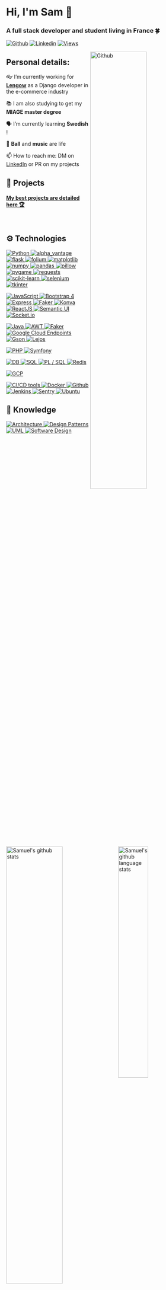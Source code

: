 <!-- This readme was created by Samuel RIGAUD - https://github.com/s-rigaud -->

# Hi, I'm Sam 👋

### A full stack developer and student living in France 🍀

[![Github](https://img.shields.io/badge/-Github-000?style=flat&logo=Github&logoColor=white)](https://github.com/s-rigaud)
[![Linkedin](https://img.shields.io/badge/-LinkedIn-blue?style=flat&logo=Linkedin&logoColor=white)](https://www.linkedin.com/in/samuel-rigaud/)
[![Views](https://views.whatilearened.today/views/github/s-rigaud/readme.svg)](https://github.com/s-rigaud)

<img
  width="55%"
  align="right"
  alt="Github"
  src="https://raw.githubusercontent.com/onimur/.github/master/.resources/git-header.svg"
/>

## Personal details:

👓 I’m currently working for **[Lengow](https://www.lengow.com/en)** as a Django developer in the e-commerce industry

📚 I am also studying to get my **MIAGE master degree**

🗣️ I’m currently learning **Swedish** !

🏐 **Ball** and **music** are life

📫 How to reach me: DM on [LinkedIn](https://www.linkedin.com/in/samuel-rigaud/) or PR on my projects

## 🚀 Projects

#### [My best projects are detailed here 🏆](https://github.com/s-rigaud/s-rigaud/blob/main/PROJECTS.MD)

<div>
  <a href="https://coderstats.net/github/#s-rigaud">
    <img
      width="55%"
      align="left"
      alt="Samuel's github stats"
      src="https://github-readme-stats.vercel.app/api?username=s-rigaud&show_icons=true&hide_border=true&theme=vision-friendly-dark"
    />
    <img
      width="40%"
      align="right"
      alt="Samuel's github language stats"
      src="https://github-readme-stats.vercel.app/api/top-langs/?username=s-rigaud&hide=html&hide_border=true&layout=compact&theme=vision-friendly-dark"
    />
  </a>
</div>

⠀  

## ⚙️ Technologies

<p>
    <a href="https://www.youtube.com/watch?v=x7X9w_GIm1s" target="_blank">
        <img alt="Python" src="https://img.shields.io/static/v1?label=%F0%9F%90%8D&message=Python&color=1C658C">
    </a>
    <a href="https://pypi.org/project/alpha-vantage/" target="_blank">
        <img alt="alpha_vantage" src="https://img.shields.io/static/v1?label=%20&message=alpha_vantage&color=1C658C">
    </a>
    <a href="https://pypi.org/project/flask/" target="_blank">
        <img alt="flask" src="https://img.shields.io/static/v1?label=%20&message=flask&color=1C658C">
    </a>
    <a href="https://pypi.org/project/folium/" target="_blank">
        <img alt="folium" src="https://img.shields.io/static/v1?label=%20&message=folium&color=1C658C">
    </a>
    <a href="https://pypi.org/project/matplotlib/" target="_blank">
        <img alt="matplotlib" src="https://img.shields.io/static/v1?label=%20&message=matplotlib&color=1C658C">
    </a>
    <a href="https://pypi.org/project/numpy/" target="_blank">
        <img alt="numpy" src="https://img.shields.io/static/v1?label=%20&message=numpy&color=1C658C">
    </a>
    <a href="https://pypi.org/project/pandas/" target="_blank">
        <img alt="pandas" src="https://img.shields.io/static/v1?label=%20&message=pandas&color=1C658C">
    </a>
    <a href="https://pypi.org/project/pillow/" target="_blank">
        <img alt="pillow" src="https://img.shields.io/static/v1?label=%20&message=pillow&color=1C658C">
    </a>
    <a href="https://pypi.org/project/pygame/" target="_blank">
        <img alt="pygame" src="https://img.shields.io/static/v1?label=%20&message=pygame&color=1C658C">
    </a>
    <a href="https://pypi.org/project/requests/" target="_blank">
        <img alt="requests" src="https://img.shields.io/static/v1?label=%20&message=requests&color=1C658C">
    </a>
    <a href="https://pypi.org/project/scikit-learn/" target="_blank">
        <img alt="scikit-learn" src="https://img.shields.io/static/v1?label=%20&message=scikit-learn&color=1C658C">
    </a>
    <a href="https://pypi.org/project/selenium/" target="_blank">
        <img alt="selenium" src="https://img.shields.io/static/v1?label=%20&message=selenium&color=1C658C">
    </a>
    <a href="https://pypi.org/project/tkinter/" target="_blank">
        <img alt="tkinter" src="https://img.shields.io/static/v1?label=%20&message=tkinter&color=1C658C">
    </a>
</p>

<p>
    <a href="https://www.youtube.com/watch?v=DHjqpvDnNGE" target="_blank">
        <img alt="JavaScript"
            src="https://img.shields.io/static/v1?label=%E2%80%8E&message=JavaScript&color=FFE162&logo=JavaScript">
    </a>
    <a href="https://getbootstrap.com/docs/4.0/getting-started/introduction/" target="_blank">
        <img alt="Bootstrap 4" src="https://img.shields.io/static/v1?label=%20&message=Bootstrap%204&color=FFE162">
    </a>
    <a href="https://www.npmjs.com/package/express" target="_blank">
        <img alt="Express" src="https://img.shields.io/static/v1?label=%20&message=Express&color=FFE162">
    </a>
    <a href="https://www.npmjs.com/package/faker" target="_blank">
        <img alt="Faker" src="https://img.shields.io/static/v1?label=%20&message=Faker&color=FFE162">
    </a>
    <a href="https://www.npmjs.com/package/konva" target="_blank">
        <img alt="Konva" src="https://img.shields.io/static/v1?label=%20&message=Konva&color=FFE162">
    </a>
    <a href="https://reactjs.org/" target="_blank">
        <img alt="ReactJS" src="https://img.shields.io/static/v1?label=%20&message=ReactJS&color=FFE162">
    </a>
    <a href="https://react.semantic-ui.com/" target="_blank">
        <img alt="Semantic UI" src="https://img.shields.io/static/v1?label=%20&message=Semantic%20UI&color=FFE162">
    </a>
    <a href="https://www.npmjs.com/package/socket.io" target="_blank">
        <img alt="Socket.io" src="https://img.shields.io/static/v1?label=%20&message=Socket.io&color=FFE162">
    </a>
</p>

<p>
    <a href="https://www.youtube.com/watch?v=l9AzO1FMgM8" target="_blank">
        <img alt="Java" src="https://img.shields.io/static/v1?label=%E2%98%95&message=Java&color=brown">
    </a>
    <a href="https://docs.oracle.com/javase/8/docs/api/java/awt/package-frame.html" target="_blank">
        <img alt="AWT" src="https://img.shields.io/static/v1?label=%20&message=AWT&color=brown">
    </a>
    <a href="https://github.com/DiUS/java-faker" target="_blank">
        <img alt="Faker" src="https://img.shields.io/static/v1?label=%20&message=Faker&color=brown">
    </a>
    <a href="https://cloud.google.com/endpoints/docs/frameworks/java/about-cloud-endpoints-frameworks" target="_blank">
        <img alt="Google Cloud Endpoints"
            src="https://img.shields.io/static/v1?label=%20&message=Google%20Cloud%20Endpoints&color=brown">
    </a>
    <a href="https://github.com/google/gson" target="_blank">
        <img alt="Gson" src="https://img.shields.io/static/v1?label=%20&message=Gson&color=brown">
    </a>
    <a href="https://lejos.sourceforge.io/" target="_blank">
        <img alt="Lejos" src="https://img.shields.io/static/v1?label=%20&message=Lejos&color=brown">
    </a>
</p>

<p>
    <a href="https://www.youtube.com/watch?v=a7_WFUlFS94" target="_blank">
        <img alt="PHP" src="https://img.shields.io/static/v1?label=%F0%9F%90%98&message=PHP&color=purple">
    </a>
    <a href="https://symfony.com/" target="_blank">
        <img alt="Symfony" src="https://img.shields.io/static/v1?label=%20&message=Symfony&color=purple">
    </a>
</p>

<p>
    <a href="https://www.youtube.com/watch?v=zsjvFFKOm3c" target="_blank">
        <img alt="DB" src="https://img.shields.io/static/v1?label=%F0%9F%92%BE&message=DB&color=red">
    </a>
    <a href="https://www.youtube.com/watch?v=zsjvFFKOm3c" target="_blank">
        <img alt="SQL" src="https://img.shields.io/static/v1?label=%20&message=SQL&color=red">
    </a>
    <a href="https://www.youtube.com/watch?v=zsjvFFKOm3c" target="_blank">
        <img alt="PL / SQL" src="https://img.shields.io/static/v1?label=%20&message=PL%20/%20SQL&color=red">
    </a>
    <a href="https://www.youtube.com/watch?v=G1rOthIU-uo" target="_blank">
        <img alt="Redis" src="https://img.shields.io/static/v1?label=%20&message=Redis&color=red">
    </a>
</p>

<p>
    <a href="https://cloud.google.com/" target="_blank">
        <img alt="GCP"
            src="https://img.shields.io/static/v1?label=%E2%80%8E&message=GCP&color=white&logo=Google%20Cloud&logoColor=white">
    </a>
</p>

<p>
    <a href="https://en.wikipedia.org/wiki/CI/CD" target="_blank">
        <img alt="CI/CD tools"
            src="https://img.shields.io/static/v1?label=%F0%9F%94%80&message=CI/CD&color=603601">
    </a>
    <a href="https://www.youtube.com/watch?v=Gjnup-PuquQ" target="_blank">
        <img alt="Docker" src="https://img.shields.io/static/v1?label=%20&message=Docker&color=603601">
    </a>
    <a href="https://github.com/s-rigaud" target="_blank">
        <img alt="Github" src="https://img.shields.io/static/v1?label=%20&message=Github&color=603601">
    </a>
    <a href="https://www.youtube.com/watch?v=F8IWxFjLhLs" target="_blank">
        <img alt="Jenkins" src="https://img.shields.io/static/v1?label=%20&message=Jenkins&color=603601">
    </a>
    <a href="https://sentry.io/welcome/" target="_blank">
        <img alt="Sentry" src="https://img.shields.io/static/v1?label=%20&message=Sentry&color=603601">
    </a>
    <a href="https://ubuntu.com/" target="_blank">
        <img alt="Ubuntu" src="https://img.shields.io/static/v1?label=%20&message=Ubuntu&color=603601">
    </a>
</p>

## 🧠 Knowledge

<p>
    <a href="https://en.wikipedia.org/wiki/CI/CD" target="_blank">
        <img alt="Architecture"
            src="https://img.shields.io/static/v1?label=%F0%9F%A7%AD&message=Architecture&color=CDB699">
    </a>
    <a href="https://en.wikipedia.org/wiki/Design_Patterns" target="_blank">
        <img alt="Design Patterns"
            src="https://img.shields.io/static/v1?label=%20&message=Design Patterns&color=CDB699">
    </a>
    <a href="https://en.wikipedia.org/wiki/Unified_Modeling_Language" target="_blank">
        <img alt="UML" src="https://img.shields.io/static/v1?label=%20&message=UML&color=CDB699">
    </a>
    <a href="https://en.wikipedia.org/wiki/Software_design" target="_blank">
        <img alt="Software Design"
            src="https://img.shields.io/static/v1?label=%20&message=Software Design&color=CDB699">
    </a>
</p>
